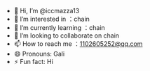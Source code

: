 - 👋 Hi, I’m @iccmazza13
- 👀 I’m interested in ：chain
- 🌱 I’m currently learning ：chain
- 💞️ I’m looking to collaborate on chain
- 📫 How to reach me ：1102605252@qq.com
- 😄 Pronouns: Gali
- ⚡ Fun fact: Hi

<!---
iccmazza13/iccmazza13 is a ✨ special ✨ repository because its `README.md` (this file) appears on your GitHub profile.
You can click the Preview link to take a look at your changes.
--->
